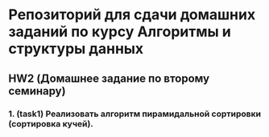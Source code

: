 # Репозиторий для сдачи домашних заданий по курсу Алгоритмы и структуры данных


## HW2 (Домашнее задание по второму семинару)

### 1. (task1) Реализовать алгоритм пирамидальной сортировки (сортировка кучей).
 
